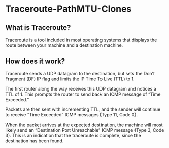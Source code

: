 # Traceroute-PathMTU-Clones

## What is Traceroute?
Traceroute is a tool included in most operating systems that displays the route between your machine and a destination machine. 

## How does it work?
Traceroute sends a UDP datagram to the destination, but sets the Don’t Fragment (DF) IP flag and limits the IP Time To Live (TTL) to 1.

The first router along the way receives this UDP datagram and notices a TTL of 1. This prompts the router to send back an ICMP message of “Time Exceeded.”

Packets are then sent with incrementing TTL, and the sender will continue to receive “Time Exceeded” ICMP messages (Type 11, Code 0).

When the packet arrives at the expected destination, the machine will most likely send an “Destination Port Unreachable” ICMP message (Type 3, Code 3). This is an indication that the traceroute is complete, since the destination has been found.
